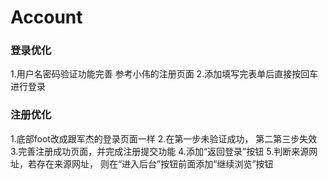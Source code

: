 Account
=======
### 登录优化
1.用户名密码验证功能完善  参考小伟的注册页面
2.添加填写完表单后直接按回车进行登录

### 注册优化
1.底部foot改成跟军杰的登录页面一样
2.在第一步未验证成功， 第二第三步失效
3.完善注册成功页面，并完成注册提交功能
4.添加“返回登录”按钮
5.判断来源网址，若存在来源网址， 则在“进入后台”按钮前面添加“继续浏览”按钮